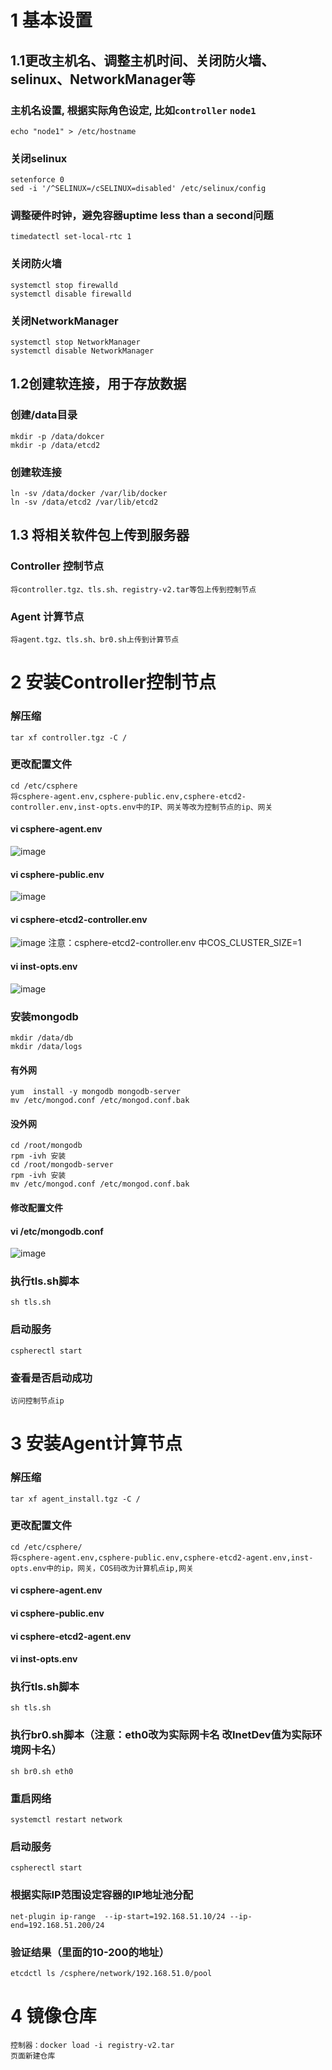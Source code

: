 # 1 基本设置
## 1.1更改主机名、调整主机时间、关闭防火墙、selinux、NetworkManager等
### 主机名设置, 根据实际角色设定, 比如`controller` `node1`
	echo "node1" > /etc/hostname
### 关闭selinux
	setenforce 0
	sed -i '/^SELINUX=/cSELINUX=disabled' /etc/selinux/config
### 调整硬件时钟，避免容器uptime less than a second问题
	timedatectl set-local-rtc 1
### 关闭防火墙
	systemctl stop firewalld 
	systemctl disable firewalld
### 关闭NetworkManager
	systemctl stop NetworkManager 
	systemctl disable NetworkManager
## 1.2创建软连接，用于存放数据
### 创建/data目录
	mkdir -p /data/dokcer
	mkdir -p /data/etcd2
### 创建软连接
	ln -sv /data/docker /var/lib/docker
	ln -sv /data/etcd2 /var/lib/etcd2
## 1.3 将相关软件包上传到服务器
### Controller 控制节点
	将controller.tgz、tls.sh、registry-v2.tar等包上传到控制节点
### Agent 计算节点
	将agent.tgz、tls.sh、br0.sh上传到计算节点
# 2 安装Controller控制节点
### 解压缩
	tar xf controller.tgz -C /
### 更改配置文件
	cd /etc/csphere
	将csphere-agent.env,csphere-public.env,csphere-etcd2-controller.env,inst-opts.env中的IP、网关等改为控制节点的ip、网关
#### vi csphere-agent.env
![image](https://github.com/lyz-970124/work/blob/master/%E5%9B%BE%E7%89%87/csphere-agent.png)
#### vi csphere-public.env
![image](https://github.com/lyz-970124/work/blob/master/%E5%9B%BE%E7%89%87/csphere-public.png)
#### vi csphere-etcd2-controller.env
![image](https://github.com/lyz-970124/work/blob/master/%E5%9B%BE%E7%89%87/csphere-etcd2-controller.png)
注意：csphere-etcd2-controller.env 中COS_CLUSTER_SIZE=1
#### vi inst-opts.env
![image](https://github.com/lyz-970124/work/blob/master/%E5%9B%BE%E7%89%87/inst-opts.png)
### 安装mongodb
	mkdir /data/db
	mkdir /data/logs
#### 有外网
	yum  install -y mongodb mongodb-server
	mv /etc/mongod.conf /etc/mongod.conf.bak
#### 没外网
	cd /root/mongodb
   	rpm -ivh 安装
	cd /root/mongodb-server
	rpm -ivh 安装
	mv /etc/mongod.conf /etc/mongod.conf.bak
#### 修改配置文件
#### vi /etc/mongodb.conf
![image](https://github.com/lyz-970124/work/blob/master/%E5%9B%BE%E7%89%87/mongodb.png)
### 执行tls.sh脚本
	sh tls.sh
### 启动服务
	cspherectl start
### 查看是否启动成功
	访问控制节点ip
# 3 安装Agent计算节点
### 解压缩
  	tar xf agent_install.tgz -C /
### 更改配置文件
	cd /etc/csphere/ 
	将csphere-agent.env,csphere-public.env,csphere-etcd2-agent.env,inst-opts.env中的ip，网关，COS码改为计算机点ip,网关
#### vi csphere-agent.env

#### vi csphere-public.env

#### vi csphere-etcd2-agent.env

#### vi inst-opts.env

### 执行tls.sh脚本
	sh tls.sh
### 执行br0.sh脚本（注意：eth0改为实际网卡名 改InetDev值为实际环境网卡名）
	sh br0.sh eth0
### 重启网络
	systemctl restart network
### 启动服务
	cspherectl start 
### 根据实际IP范围设定容器的IP地址池分配
	net-plugin ip-range  --ip-start=192.168.51.10/24 --ip-end=192.168.51.200/24
### 验证结果（里面的10-200的地址）
	etcdctl ls /csphere/network/192.168.51.0/pool
# 4 镜像仓库
  	控制器：docker load -i registry-v2.tar
  	页面新建仓库

